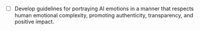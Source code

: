 - [ ] Develop guidelines for portraying AI emotions in a manner that respects human emotional complexity, promoting authenticity, transparency, and positive impact.
